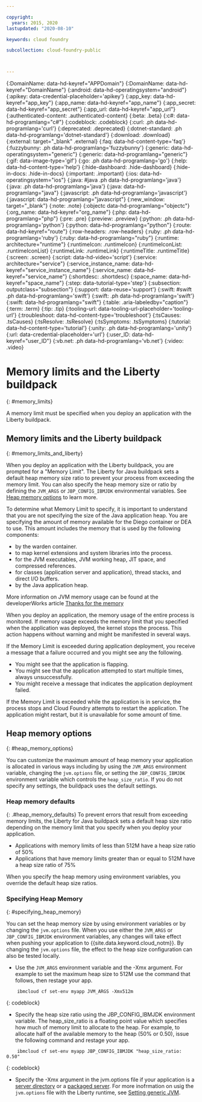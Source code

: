 ```yaml
---

copyright:
  years: 2015, 2020
lastupdated: "2020-08-10"

keywords: cloud foundry

subcollection: cloud-foundry-public



---
```




{:DomainName: data-hd-keyref="APPDomain"}
{:DomainName: data-hd-keyref="DomainName"}
{:android: data-hd-operatingsystem="android"}
{:apikey: data-credential-placeholder='apikey'}
{:app_key: data-hd-keyref="app_key"}
{:app_name: data-hd-keyref="app_name"}
{:app_secret: data-hd-keyref="app_secret"}
{:app_url: data-hd-keyref="app_url"}
{:authenticated-content: .authenticated-content}
{:beta: .beta}
{:c#: data-hd-programlang="c#"}
{:codeblock: .codeblock}
{:curl: .ph data-hd-programlang='curl'}
{:deprecated: .deprecated}
{:dotnet-standard: .ph data-hd-programlang='dotnet-standard'}
{:download: .download}
{:external: target="_blank" .external}
{:faq: data-hd-content-type='faq'}
{:fuzzybunny: .ph data-hd-programlang='fuzzybunny'}
{:generic: data-hd-operatingsystem="generic"}
{:generic: data-hd-programlang="generic"}
{:gif: data-image-type='gif'}
{:go: .ph data-hd-programlang='go'}
{:help: data-hd-content-type='help'}
{:hide-dashboard: .hide-dashboard}
{:hide-in-docs: .hide-in-docs}
{:important: .important}
{:ios: data-hd-operatingsystem="ios"}
{:java: #java .ph data-hd-programlang='java'}
{:java: .ph data-hd-programlang='java'}
{:java: data-hd-programlang="java"}
{:javascript: .ph data-hd-programlang='javascript'}
{:javascript: data-hd-programlang="javascript"}
{:new_window: target="_blank"}
{:note: .note}
{:objectc data-hd-programlang="objectc"}
{:org_name: data-hd-keyref="org_name"}
{:php: data-hd-programlang="php"}
{:pre: .pre}
{:preview: .preview}
{:python: .ph data-hd-programlang='python'}
{:python: data-hd-programlang="python"}
{:route: data-hd-keyref="route"}
{:row-headers: .row-headers}
{:ruby: .ph data-hd-programlang='ruby'}
{:ruby: data-hd-programlang="ruby"}
{:runtime: architecture="runtime"}
{:runtimeIcon: .runtimeIcon}
{:runtimeIconList: .runtimeIconList}
{:runtimeLink: .runtimeLink}
{:runtimeTitle: .runtimeTitle}
{:screen: .screen}
{:script: data-hd-video='script'}
{:service: architecture="service"}
{:service_instance_name: data-hd-keyref="service_instance_name"}
{:service_name: data-hd-keyref="service_name"}
{:shortdesc: .shortdesc}
{:space_name: data-hd-keyref="space_name"}
{:step: data-tutorial-type='step'}
{:subsection: outputclass="subsection"}
{:support: data-reuse='support'}
{:swift: #swift .ph data-hd-programlang='swift'}
{:swift: .ph data-hd-programlang='swift'}
{:swift: data-hd-programlang="swift"}
{:table: .aria-labeledby="caption"}
{:term: .term}
{:tip: .tip}
{:tooling-url: data-tooling-url-placeholder='tooling-url'}
{:troubleshoot: data-hd-content-type='troubleshoot'}
{:tsCauses: .tsCauses}
{:tsResolve: .tsResolve}
{:tsSymptoms: .tsSymptoms}
{:tutorial: data-hd-content-type='tutorial'}
{:unity: .ph data-hd-programlang='unity'}
{:url: data-credential-placeholder='url'}
{:user_ID: data-hd-keyref="user_ID"}
{:vb.net: .ph data-hd-programlang='vb.net'}
{:video: .video}

# Memory limits and the Liberty buildpack
{: #memory_limits}

A memory limit must be specified when you deploy an application with the Liberty buildpack.

## Memory limits and the Liberty buildpack
{: #memory_limits_and_liberty}


When you deploy an application with the Liberty buildpack, you are prompted for a "Memory Limit". The Liberty for Java buildpack sets a default heap memory size ratio to prevent your process from exceeding the memory limit. You can also specify the heap memory size or ratio by defining the `JVM_ARGS` or `JBP_CONFIG_IBMJDK` environmental variables. See [Heap memory options](#heap_memory_options) to learn more.

To determine what Memory Limit to specify, it is important to understand that you are not specifying the size of the Java application heap. You are specifying the amount of memory available for the Diego container or DEA to use. This amount includes the memory that is used by the following components:

* by the warden container.
* to map kernel extensions and system libraries into the process.
* for the JVM executables, JVM working heap, JIT space, and compressed references.
* for classes (application server and application), thread stacks, and direct I/O buffers.
* by the Java application heap.

More information on JVM memory usage can be found at the developerWorks article [Thanks for the memory](http://www.ibm.com/developerworks/library/j-nativememory-linux/)

When you deploy an application, the memory usage of the entire process is monitored. If memory usage exceeds the memory limit that you specified when the application was deployed, the kernel stops the process. This action happens without warning and might be manifested in several ways.

 If the Memory Limit is exceeded during application deployment, you receive a message that a failure occurred and you might see any the following.

  * You might see that the application is flapping.
  * You might see that the application attempted to start multiple times, always unsuccessfully.
  * You might receive a message that indicates the application deployment failed.

If the Memory Limit is exceeded while the application is in service, the process stops and Cloud Foundry attempts to restart the application. The application might restart, but it is unavailable for some amount of time.

## Heap memory options
{: #heap_memory_options}

You can customize the maximum amount of heap memory your application is allocated in various ways including by using the `JVM_ARGS` environment variable, changing the `jvm.options` file, or setting the `JBP_CONFIG_IBMJDK` environment variable which controls the `heap_size_ratio`. If you do not specify any settings, the buildpack uses the default settings.

### Heap memory defaults
{: .#heap_memory_defaults}
To prevent errors that result from exceeding memory limits, the Liberty for Java buildpack sets a default heap size ratio depending on the memory limit that you specify when you deploy your application.

* Applications with memory limits of less than 512M have a heap size ratio of 50%
* Applications that have memory limits greater than or equal to 512M have a heap size ratio of 75%

When you specify the heap memory using environment variables, you override the default heap size ratios.

### Specifying Heap Memory
{: #specifying_heap_memory}

You can set the heap memory size by using environment variables or by changing the `jvm.options` file. When you use either the `JVM_ARGS` or `JBP_CONFIG_IBMJDK` environment variables, any changes will take effect when pushing your application to {{site.data.keyword.cloud_notm}}. By changing the `jvm.options` file, the effect to the heap size configuration can also be tested locally.

* Use the `JVM_ARGS` environment variable and the -Xmx argument. For example to set the maximum heap size to 512M use the command that follows, then restage your app.

```
    ibmcloud cf set-env myapp JVM_ARGS -Xmx512m
```
{: codeblock}

* Specify the heap size ratio using the JBP_CONFIG_IBMJDK environment variable.  The heap_size_ratio is a floating point value which specifies how much of memory limit to allocate to the heap.  For example, to allocate half of the available memory to the heap (50% or 0.50), issue the following command and restage your app.

```
    ibmcloud cf set-env myapp JBP_CONFIG_IBMJDK "heap_size_ratio: 0.50"
```
{: codeblock}

* Specify the -Xmx argument in the jvm.options file if your application is a [server directory](/docs/cloud-foundry-public?topic=cloud-foundry-public-options_for_pushing#server_directory) or a [packaged server](/docs/cloud-foundry-public?topic=cloud-foundry-public-options_for_pushing#packaged_server). For more inofrmation on usig the `jvm.options` file with the Liberty runtime, see [Setting generic JVM](http://www-01.ibm.com/support/docview.wss?uid=swg21596474).  


